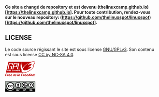 **Ce site a changé de repository et est devenu (thelinuxcamp.github.io)[https://thelinuxcamp.github.io]. Pour toute contribution, rendez-vous sur le nouveau repository: (https://github.com/thelinuxspot/linuxspot)[https://github.com/thelinuxspot/linuxspot].**


## LICENSE

Le code source régissant le site est sous license [GNU/GPLv3](/LICENSE_2). Son contenu est sous license [CC by NC-SA 4.0](/LICENSE).

![GPLv3](/assets/logo_gplv3.png) 

![cc.by-nc-sa](/assets/by-nc-sa.eu.png)